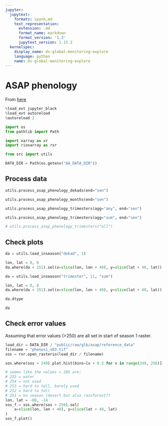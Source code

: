 ```yaml
---
jupyter:
  jupytext:
    formats: ipynb,md
    text_representation:
      extension: .md
      format_name: markdown
      format_version: '1.3'
      jupytext_version: 1.15.2
  kernelspec:
    display_name: ds-global-monitoring-explore
    language: python
    name: ds-global-monitoring-explore
---
```


# ASAP phenology

From [here](https://agricultural-production-hotspots.ec.europa.eu/download.php)

```python
%load_ext jupyter_black
%load_ext autoreload
%autoreload 2
```

```python
import os
from pathlib import Path

import xarray as xr
import rioxarray as rxr

from src import utils
```

```python
DATA_DIR = Path(os.getenv("AA_DATA_DIR"))
```

## Process data

```python
utils.process_asap_phenology_dekads(end="sen")
```

```python
utils.process_asap_phenology_months(end="sen")
```

```python
utils.process_asap_phenology_trimesters(agg="any", end="sen")
```

```python
utils.process_asap_phenology_trimesters(agg="sum", end="sen")
```

```python
# utils.process_asap_phenology_trimesters("all")
```

## Check plots

```python
da = utils.load_inseason("dekad", 1)
```

```python
lon, lat = 0, 0
da.where(da < 251).sel(x=slice(lon, lon + 40), y=slice(lat + 40, lat)).plot()
```

```python
da = utils.load_inseason("trimester", 11, "sum")
```

```python
lon, lat = 0, 0
da.where(da < 251).sel(x=slice(lon, lon + 40), y=slice(lat + 40, lat)).plot()
```

```python
da.dtype
```

```python
da
```

## Check error values

Assuming that error values (>250) are all set in start of season 1 raster.

```python
load_dir = DATA_DIR / "public/raw/glb/asap/reference_data"
filename = "phenos1_v03.tif"
sos = rxr.open_rasterio(load_dir / filename)
```

```python
sos.where(sos > 249).plot.hist(bins=[x + 0.5 for x in range(249, 256)])
```

```python
# seems like the values > 205 are:
# 255 = water
# 254 = not used
# 253 = hard to tell, barely used
# 252 = hard to tell
# 251 = no season (desert but also rainforest?)
lon, lat = -68, -14
sos_f = sos.where(sos > 250).sel(
    x=slice(lon, lon + 40), y=slice(lat + 40, lat)
)
sos_f.plot()
```
